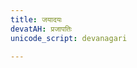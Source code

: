 ```yaml
---
title: जयादयः
devatAH: प्रजापतिः
unicode_script: devanagari

---
```


<div class="js_include" url="/vedAH/taittirIyam/saMhitA/3/4/4_jayAdiH_chittan_cha"  newLevelForH1="2" includeTitle="true"> </div>  

